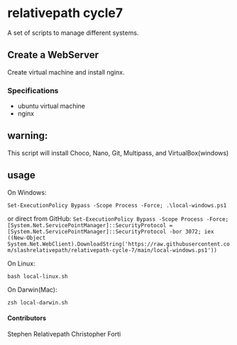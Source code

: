 # relativepath cycle7

A set of scripts to manage different systems.

## Create a WebServer

Create virtual machine and install nginx.

### Specifications
* ubuntu virtual machine
* nginx

## warning:
This script will install Choco, Nano, Git, Multipass, and VirtualBox(windows)

## usage

On Windows:

`Set-ExecutionPolicy Bypass -Scope Process -Force; .\local-windows.ps1`

or direct from GitHub:
`Set-ExecutionPolicy Bypass -Scope Process -Force; [System.Net.ServicePointManager]::SecurityProtocol = [System.Net.ServicePointManager]::SecurityProtocol -bor 3072; iex ((New-Object System.Net.WebClient).DownloadString('https://raw.githubusercontent.com/slashrelativepath/relativepath-cycle-7/main/local-windows.ps1'))`

On Linux:

`bash local-linux.sh`

On Darwin(Mac):

`zsh local-darwin.sh`

#### Contributors

Stephen Relativepath
Christopher Forti
